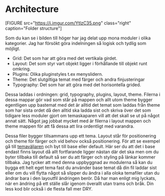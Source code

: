 Architecture
=========================

[FIGURE src="https://i.imgur.com/YtlzC35.png" class="right" caption="Folder structure"]

Som du kan se i bilden till höger har jag delat upp mona moduler i olika kategorier. Jag har försökt göra indelningen så logisk och tydlig som möjligt.

- Grid: Det som har att göra med det vertikala girdet.
- Layout: Det som styr vart objekt ligger i förhållande till objekt runt omkring.
- Plugins: Olika pluginstyles t.ex menyslidern.
- Theme: Det slutgiltiga temat med färger och andra finjusteringar
- Typography: Det som har att göra med det horisontella grided.

Dessa laddas i ordningen: grid, typography, plugins, layout, theme. Filerna i dessa mappar gör vad som står på mappen och allt utom theme bygger egentligen upp bastemat med det är alltid det temat som laddas från theme som har sista ordet då den alltid ska ladda sist och skriva över det som tidigare less moduler gjort om temaskaparen vill att det skall se ut på något annat sätt. Något jag jobbat mycket med är filerna i layout mappen och theme mappen för att få dessa att lira ordentligt med varandra.

Dessa filer bygger tillsammans upp ett tema. Layout står för positionering och theme för färger och vid behov också positionering. För att se exempel gå till [temaväljaren](/theme-selector) och byt till base eller default. Här ser du att det i base endast finns layout då allt fortfarande ligger nästan där det ska men om du byter tillbaka till default så ser du att färger och styling på länkar kommer tillbaka. Jag tycker att med denna uppbyggnad av modulerna så kan du bygga ett helt eget tema fast du använder base temat då din fil laddar sist eller om du vill flytta något så slipper du ändra i alla oloka temafiler utan du ändrar bara i den layoutfil ändringen berör. Då har man enligt mig lyckats, när en ändring på ett ställe slår igenom överallt utan trams och bråk. Din less kod blir också i de flesta fall mer DRY.
